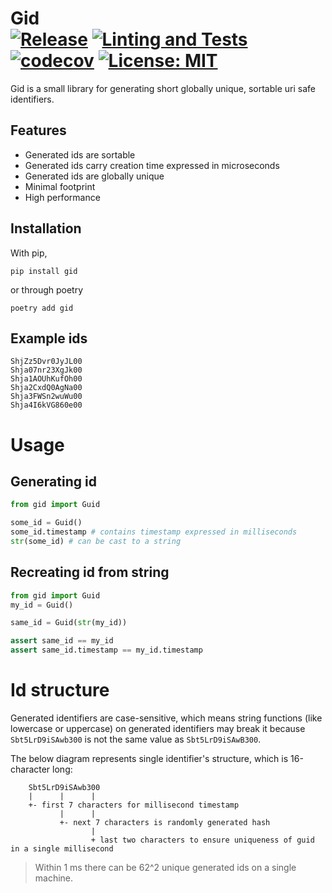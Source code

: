 # Gid <br> [![Release](https://github.com/kodemore/gid/actions/workflows/release.yml/badge.svg)](https://github.com/kodemore/gid/actions/workflows/release.yml) [![Linting and Tests](https://github.com/kodemore/gid/actions/workflows/main.yaml/badge.svg)](https://github.com/kodemore/gid/actions/workflows/main.yaml) [![codecov](https://codecov.io/gh/kodemore/gid/branch/main/graph/badge.svg?token=N6AROCAN9S)](https://codecov.io/gh/kodemore/gid) [![License: MIT](https://img.shields.io/badge/License-MIT-yellow.svg)](https://opensource.org/licenses/MIT)
Gid is a small library for generating short globally unique, sortable uri safe identifiers.

## Features
- Generated ids are sortable
- Generated ids carry creation time expressed in microseconds
- Generated ids are globally unique
- Minimal footprint
- High performance


## Installation

With pip,
```shell
pip install gid
```
or through poetry
```shell
poetry add gid
```

## Example ids

```
ShjZz5Dvr0JyJL00
Shja07nr23XgJk00
Shja1AOUhKufOh00
Shja2CxdQ0AgNa00
Shja3FWSn2wuWu00
Shja4I6kVG860e00
```

# Usage

## Generating id
```python
from gid import Guid

some_id = Guid()
some_id.timestamp # contains timestamp expressed in milliseconds
str(some_id) # can be cast to a string
```

## Recreating id from string
```python
from gid import Guid
my_id = Guid()

same_id = Guid(str(my_id))

assert same_id == my_id
assert same_id.timestamp == my_id.timestamp
```

# Id structure
Generated identifiers are case-sensitive, which means string functions (like lowercase or uppercase) on generated 
identifiers may break it because `Sbt5LrD9iSAwb300` is not the same value as `Sbt5LrD9iSAwB300`.

The below diagram represents single identifier's structure, which is 16-character long:
```
    Sbt5LrD9iSAwb300
    |      |      |
    +- first 7 characters for millisecond timestamp
           |      |
           +- next 7 characters is randomly generated hash
                  |
                  + last two characters to ensure uniqueness of guid in a single millisecond
```

> Within 1 ms there can be 62^2 unique generated ids on a single machine.
